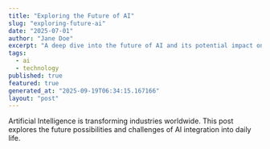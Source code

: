 ```yaml
---
title: "Exploring the Future of AI"
slug: "exploring-future-ai"
date: "2025-07-01"
author: "Jane Doe"
excerpt: "A deep dive into the future of AI and its potential impact on various sectors."
tags:
  - ai
  - technology
published: true
featured: true
generated_at: "2025-09-19T06:34:15.167166"
layout: "post"
---
```


Artificial Intelligence is transforming industries worldwide. This post explores the future possibilities and challenges of AI integration into daily life.
